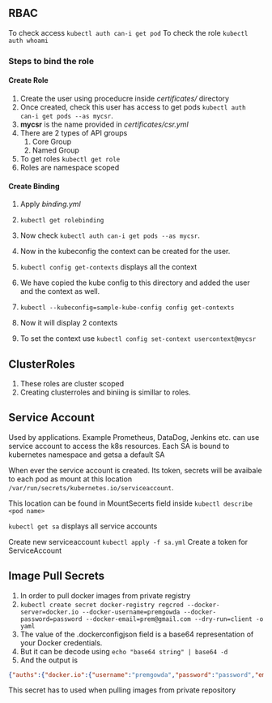 ## RBAC

To check access `kubectl auth can-i get pod`
To check the role `kubectl auth whoami`

### Steps to bind the role

#### Create Role

1. Create the user using proceducre inside *certificates/* directory
2. Once created, check this user has access to get pods `kubectl auth can-i get pods --as mycsr`.
3. **mycsr** is the name provided in *certificates/csr.yml*
4. There are 2 types of API groups
    1. Core Group
    2. Named Group
5. To get roles `kubectl get role`
6. Roles are namespace scoped

#### Create Binding

1. Apply *binding.yml*
2. `kubectl get rolebinding`
3. Now check `kubectl auth can-i get pods --as mycsr`.

1. Now in the kubeconfig the context can be created for the user.
2. `kubectl config get-contexts` displays all the context
3. We have copied the kube config to this directory and added the user and the context as well.
4. `kubectl --kubeconfig=sample-kube-config config get-contexts`
5. Now it will display 2 contexts
6. To set the context use `kubectl config set-context usercontext@mycsr`

## ClusterRoles

1. These roles are cluster scoped
2. Creating clusterroles and biniing is simillar to roles.

## Service Account

Used by applications. Example Prometheus, DataDog, Jenkins etc. can use service account to access the k8s resources.
Each SA is bound to kubernetes namespace and getsa a default SA

When ever the service account is created. Its token, secrets will be avaibale to each pod as mount at this location `/var/run/secrets/kubernetes.io/serviceaccount`.

This location can be found in MountSecerts field inside `kubectl describe <pod name>`

`kubectl get sa` displays all service accounts

Create new serviceaccount `kubectl apply -f sa.yml`
Create a token for ServiceAccount

## Image Pull Secrets

1. In order to pull docker images from private registry
2. `kubectl create secret docker-registry regcred --docker-server=docker.io --docker-username=premgowda --docker-password=password --docker-email=prem@gmail.com --dry-run=client -o yaml `
3. The value of the .dockerconfigjson field is a base64 representation of your Docker credentials.
4. But it can be decode using `echo "base64 string" | base64 -d`
5. And the output is 

```json
{"auths":{"docker.io":{"username":"premgowda","password":"password","email":"prem@gmail.com","auth":"cHJlbWdvd2RhOnBhc3N3b3Jk"}}}
```

This secret has to used when pulling images from private repository









